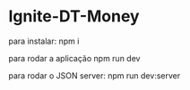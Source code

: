 # Ignite-DT-Money

para instalar: 
npm i 

para rodar a aplicação
npm run dev

para rodar o JSON server: 
npm run dev:server
